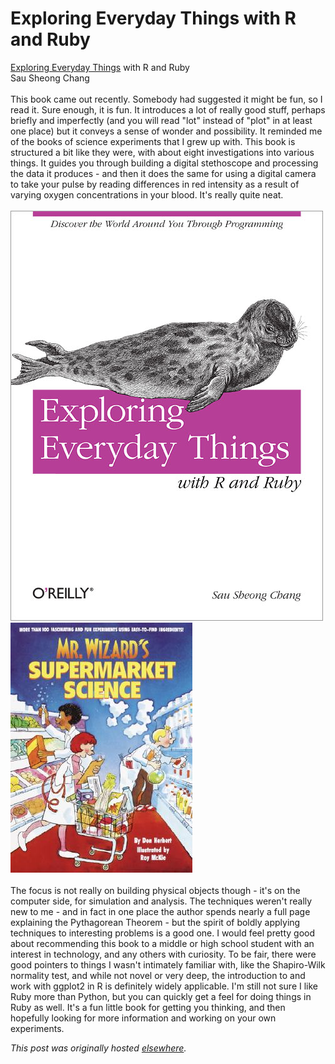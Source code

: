 # Exploring Everyday Things with R and Ruby

<div>
<a href="http://www.amazon.com/Exploring-Everyday-Things-Ruby-Learning/dp/1449315151">Exploring Everyday Things</a> with R and Ruby<br>Sau Sheong Chang<br><br>This book came out recently. Somebody had suggested it might be fun, so I read it. Sure enough, it is fun. It introduces a lot of really good stuff, perhaps briefly and imperfectly (and you will read "lot" instead of "plot" in at least one place) but it conveys a sense of wonder and possibility. It reminded me of the books of science experiments that I grew up with. This book is structured a bit like they were, with about eight investigations into various things. It guides you through building a digital stethoscope and processing the data it produces - and then it does the same for using a digital camera to take your pulse by reading differences in red intensity as a result of varying oxygen concentrations in your blood. It's really quite neat.<br><br><div class="separator">
<a href="everyday.jpg" imageanchor="1"><img border="0" src="everyday.jpg"></a><a href="wizard.jpg" imageanchor="1"><img border="0" src="wizard.jpg"></a>
</div>
<div class="separator"><br></div>The focus is not really on building physical objects though - it's on the computer side, for simulation and analysis. The techniques weren't really new to me - and in fact in one place the author spends nearly a full page explaining the Pythagorean Theorem - but the spirit of boldly applying techniques to interesting problems is a good one. I would feel pretty good about recommending this book to a middle or high school student with an interest in technology, and any others with curiosity. To be fair, there were good pointers to things I wasn't intimately familiar with, like the Shapiro-Wilk normality test, and while not novel or very deep, the introduction to and work with ggplot2 in R is definitely widely applicable. I'm still not sure I like Ruby more than Python, but you can quickly get a feel for doing things in Ruby as well. It's a fun little book for getting you thinking, and then hopefully looking for more information and working on your own experiments.</div>


*This post was originally hosted [elsewhere](http://planspace.blogspot.com/2012/08/exploring-everyday-things-with-r-and.html).*
